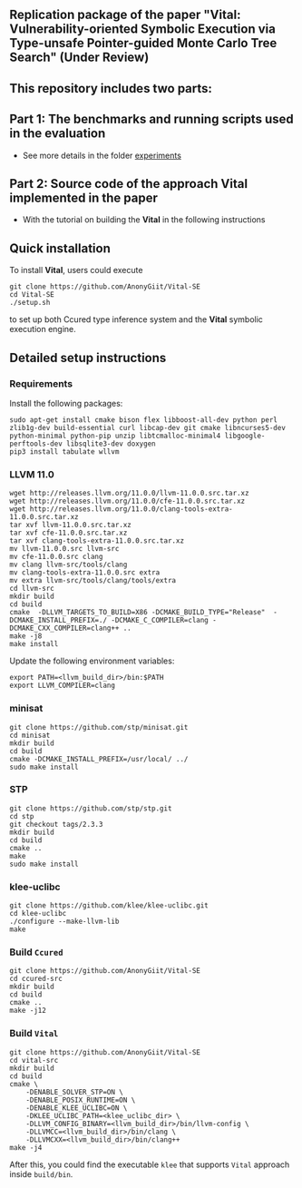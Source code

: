 ## Replication package of the paper "Vital: Vulnerability-oriented Symbolic Execution via Type-unsafe Pointer-guided Monte Carlo Tree Search" (Under Review)

## This repository includes two parts:

## Part 1: The benchmarks and running scripts used in the evaluation

* See more details in the folder [experiments](experiments)

## Part 2: Source code of the approach Vital implemented in the paper

* With the tutorial on building the **Vital** in the following instructions

## Quick installation

To install **Vital**, users could execute 

```
git clone https://github.com/AnonyGiit/Vital-SE
cd Vital-SE
./setup.sh
```

to set up both Ccured type inference system and the **Vital** symbolic execution engine.

## Detailed setup instructions

### Requirements
Install the following packages:
```
sudo apt-get install cmake bison flex libboost-all-dev python perl zlib1g-dev build-essential curl libcap-dev git cmake libncurses5-dev python-minimal python-pip unzip libtcmalloc-minimal4 libgoogle-perftools-dev libsqlite3-dev doxygen
pip3 install tabulate wllvm
```

### LLVM 11.0
```
wget http://releases.llvm.org/11.0.0/llvm-11.0.0.src.tar.xz
wget http://releases.llvm.org/11.0.0/cfe-11.0.0.src.tar.xz
wget http://releases.llvm.org/11.0.0/clang-tools-extra-11.0.0.src.tar.xz
tar xvf llvm-11.0.0.src.tar.xz
tar xvf cfe-11.0.0.src.tar.xz
tar xvf clang-tools-extra-11.0.0.src.tar.xz
mv llvm-11.0.0.src llvm-src
mv cfe-11.0.0.src clang
mv clang llvm-src/tools/clang
mv clang-tools-extra-11.0.0.src extra 
mv extra llvm-src/tools/clang/tools/extra
cd llvm-src
mkdir build 
cd build
cmake  -DLLVM_TARGETS_TO_BUILD=X86 -DCMAKE_BUILD_TYPE="Release"  -DCMAKE_INSTALL_PREFIX=./ -DCMAKE_C_COMPILER=clang -DCMAKE_CXX_COMPILER=clang++ ..
make -j8
make install
```

Update the following environment variables:
```
export PATH=<llvm_build_dir>/bin:$PATH
export LLVM_COMPILER=clang
```

### minisat
```
git clone https://github.com/stp/minisat.git
cd minisat
mkdir build
cd build
cmake -DCMAKE_INSTALL_PREFIX=/usr/local/ ../
sudo make install
```

### STP
```
git clone https://github.com/stp/stp.git
cd stp
git checkout tags/2.3.3
mkdir build
cd build
cmake ..
make
sudo make install
```

### klee-uclibc
```
git clone https://github.com/klee/klee-uclibc.git
cd klee-uclibc
./configure --make-llvm-lib
make
```

### Build `Ccured`

```
git clone https://github.com/AnonyGiit/Vital-SE
cd ccured-src
mkdir build
cd build
cmake ..
make -j12
```

### Build `Vital`

```
git clone https://github.com/AnonyGiit/Vital-SE
cd vital-src
mkdir build
cd build
cmake \
    -DENABLE_SOLVER_STP=ON \
    -DENABLE_POSIX_RUNTIME=ON \
    -DENABLE_KLEE_UCLIBC=ON \
    -DKLEE_UCLIBC_PATH=<klee_uclibc_dir> \
    -DLLVM_CONFIG_BINARY=<llvm_build_dir>/bin/llvm-config \
    -DLLVMCC=<llvm_build_dir>/bin/clang \
    -DLLVMCXX=<llvm_build_dir>/bin/clang++
make -j4
```

After this, you could find the executable `klee` that supports `Vital` approach inside `build/bin`.
